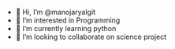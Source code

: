 - 👋 Hi, I’m @manojaryalgit
- 👀 I’m interested in Programming 
- 🌱 I’m currently learning python
- 💞️ I’m looking to collaborate on science project


<!---
manojaryalgit/manojaryalgit is a ✨ special ✨ repository because its `README.md` (this file) appears on your GitHub profile.
You can click the Preview link to take a look at your changes.
--->

